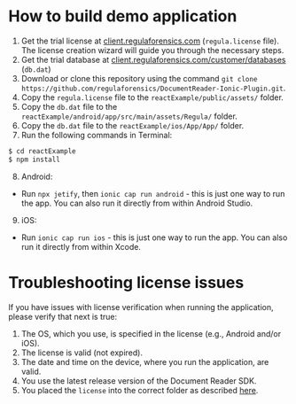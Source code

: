 # How to build demo application
1. Get the trial license at [client.regulaforensics.com](https://client.regulaforensics.com/) (`regula.license` file). The license creation wizard will guide you through the necessary steps.
2. Get the trial database at [client.regulaforensics.com/customer/databases](https://client.regulaforensics.com/customer/databases) (`db.dat`)
3. Download or clone this repository using the command `git clone https://github.com/regulaforensics/DocumentReader-Ionic-Plugin.git`.
4. Copy the `regula.license` file to the `reactExample/public/assets/` folder.
5. Copy the `db.dat` file to the `reactExample/android/app/src/main/assets/Regula/` folder.
6. Copy the `db.dat` file to the `reactExample/ios/App/App/` folder.
7. Run the following commands in Terminal:
```bash
$ cd reactExample
$ npm install
```

8. Android:
  * Run `npx jetify`, then `ionic cap run android` - this is just one way to run the app. You can also run it directly from within Android Studio.

9. iOS:
  * Run `ionic cap run ios` - this is just one way to run the app. You can also run it directly from within Xcode.


# Troubleshooting license issues
If you have issues with license verification when running the application, please verify that next is true:
1. The OS, which you use, is specified in the license (e.g., Android and/or iOS).
3. The license is valid (not expired).
4. The date and time on the device, where you run the application, are valid.
5. You use the latest release version of the Document Reader SDK.
6. You placed the `license` into the correct folder as described [here](#how-to-build-demo-application).
